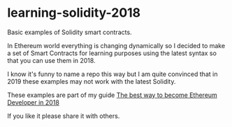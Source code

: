 # learning-solidity-2018
Basic examples of Solidity smart contracts.

In Ethereum world everything is changing dynamically so I decided to make a set of 
Smart Contracts for learning purposes using the latest syntax so that you can use them in 2018.

I know it's funny to name a repo this way but I am quite convinced that in 2019 these examples may not work with the latest Solidity.

These examples are part of my guide [The best way to become Ethereum Developer in 2018](https://medium.com/@pbrudny/the-best-way-to-become-ethereum-solidity-developer-in-2018-5606e54646e6)

If you like it please share it with others.


